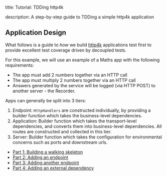 title: Tutorial: TDDing http4k

description: A step-by-step guide to TDDing a simple http4k application

## Application Design
What follows is a guide to *how* we build [http4k] applications test first to provide excellent test coverage driven by decoupled tests. 

For this example, we will use an example of a Maths app with the following requirements:

* The app must add 2 numbers together via an HTTP call
* The app must multiply 2 numbers together via an HTTP call
* Answers generated by the service will be logged (via HTTP POST) to another server - the Recorder.

Apps can generally be split into 3 tiers:

1. Endpoint: `HttpHandlers` are constructed individually, by providing a builder function which takes the business-level dependencies. 
1. Application: Builder function which takes the transport-level dependencies, and converts them into business-level dependencies. All routes are constructed and collected in this tier.
1. Server: Builder function which takes the configuration for environmental concerns such as ports and downstream urls.

- [Part 1: Building a walking skeleton](_1)
- [Part 2: Adding an endpoint](_2)
- [Part 3: Adding another endpoint](_3)
- [Part 4: Adding an external dependency](_4)

[http4k]: https://http4k.org

